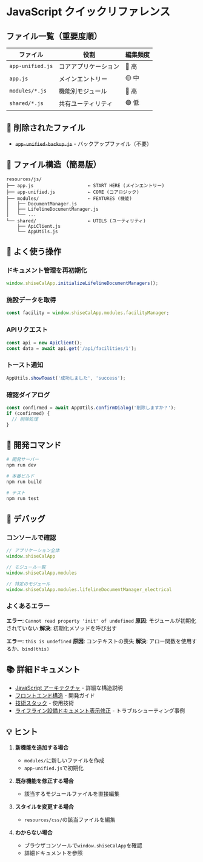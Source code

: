 # JavaScript クイックリファレンス

## ファイル一覧（重要度順）

| ファイル | 役割 | 編集頻度 |
|---------|------|---------|
| `app-unified.js` | コアアプリケーション | 🔴 高 |
| `app.js` | メインエントリー | 🟡 中 |
| `modules/*.js` | 機能別モジュール | 🔴 高 |
| `shared/*.js` | 共有ユーティリティ | 🟢 低 |

## 🚫 削除されたファイル

- ~~`app-unified-backup.js`~~ - バックアップファイル（不要）

## 📁 ファイル構造（簡易版）

```
resources/js/
├── app.js                    ← START HERE (メインエントリー)
├── app-unified.js            ← CORE (コアロジック)
├── modules/                  ← FEATURES (機能)
│   ├── DocumentManager.js
│   ├── LifelineDocumentManager.js
│   └── ...
└── shared/                   ← UTILS (ユーティリティ)
    ├── ApiClient.js
    └── AppUtils.js
```

## 🎯 よく使う操作

### ドキュメント管理を再初期化
```javascript
window.shiseCalApp.initializeLifelineDocumentManagers();
```

### 施設データを取得
```javascript
const facility = window.shiseCalApp.modules.facilityManager;
```

### APIリクエスト
```javascript
const api = new ApiClient();
const data = await api.get('/api/facilities/1');
```

### トースト通知
```javascript
AppUtils.showToast('成功しました', 'success');
```

### 確認ダイアログ
```javascript
const confirmed = await AppUtils.confirmDialog('削除しますか？');
if (confirmed) {
  // 削除処理
}
```

## 🔧 開発コマンド

```bash
# 開発サーバー
npm run dev

# 本番ビルド
npm run build

# テスト
npm run test
```

## 🐛 デバッグ

### コンソールで確認
```javascript
// アプリケーション全体
window.shiseCalApp

// モジュール一覧
window.shiseCalApp.modules

// 特定のモジュール
window.shiseCalApp.modules.lifelineDocumentManager_electrical
```

### よくあるエラー

**エラー**: `Cannot read property 'init' of undefined`
**原因**: モジュールが初期化されていない
**解決**: 初期化メソッドを呼び出す

**エラー**: `this is undefined`
**原因**: コンテキストの喪失
**解決**: アロー関数を使用するか、`bind(this)`

## 📚 詳細ドキュメント

- [JavaScript アーキテクチャ](./javascript-architecture.md) - 詳細な構造説明
- [フロントエンド構造](./frontend-structure.md) - 開発ガイド
- [技術スタック](../.kiro/steering/tech.md) - 使用技術
- [ライフライン設備ドキュメント表示修正](./lifeline-document-display-fix.md) - トラブルシューティング事例

## 💡 ヒント

1. **新機能を追加する場合**
   - `modules/`に新しいファイルを作成
   - `app-unified.js`で初期化

2. **既存機能を修正する場合**
   - 該当するモジュールファイルを直接編集

3. **スタイルを変更する場合**
   - `resources/css/`の該当ファイルを編集

4. **わからない場合**
   - ブラウザコンソールで`window.shiseCalApp`を確認
   - 詳細ドキュメントを参照
